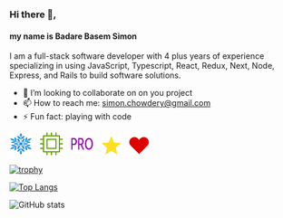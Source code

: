 ### Hi there 👋, 
#### my name is Badare Basem Simon

 I am a full-stack software developer with 4 plus years of experience specializing in using JavaScript, Typescript, React, Redux, Next, Node, Express, and Rails to build software solutions.

- 👯 I’m looking to collaborate on on you project 
- 📫 How to reach me: simon.chowdery@gmail.com 
- ⚡ Fun fact: playing with code 

<a href='https://archiveprogram.github.com/'><img src='https://raw.githubusercontent.com/acervenky/animated-github-badges/master/assets/acbadge.gif' width='40' height='40'></a> <a href='https://docs.github.com/en/developers'><img src='https://raw.githubusercontent.com/acervenky/animated-github-badges/master/assets/devbadge.gif' width='40' height='40'></a> <a href='https://github.com/pricing'><img src='https://raw.githubusercontent.com/acervenky/animated-github-badges/master/assets/pro.gif' width='40' height='40'></a> <a href='https://stars.github.com/'><img src='https://raw.githubusercontent.com/acervenky/animated-github-badges/master/assets/starbadge.gif' width='35' height='35'></a> <a href='https://docs.github.com/en/github/supporting-the-open-source-community-with-github-sponsors'><img src='https://raw.githubusercontent.com/acervenky/animated-github-badges/master/assets/sponsorbadge.gif' width='35' height='35'></a> 

[![trophy](https://github-profile-trophy.vercel.app/?username=BB-Simon)](https://github.com/ryo-ma/github-profile-trophy)

[![Top Langs](https://github-readme-stats.vercel.app/api/top-langs/?username=BB-Simon)](https://github.com/anuraghazra/github-readme-stats)

![GitHub stats](https://github-readme-stats.vercel.app/api?username=BB-Simon&show_icons=true&count_private=true)
